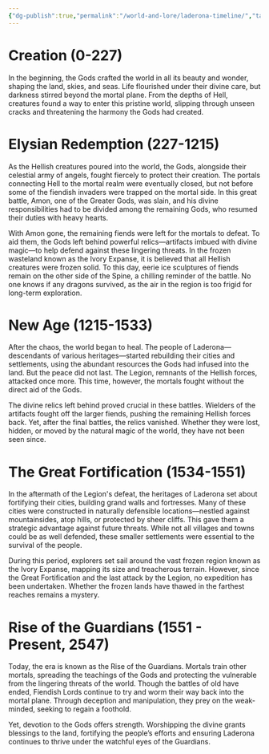 ```yaml
---
{"dg-publish":true,"permalink":"/world-and-lore/laderona-timeline/","tags":["Lore","Timeline"]}
---
```


# Creation (0-227)

In the beginning, the Gods crafted the world in all its beauty and wonder, shaping the land, skies, and seas. Life flourished under their divine care, but darkness stirred beyond the mortal plane. From the depths of Hell, creatures found a way to enter this pristine world, slipping through unseen cracks and threatening the harmony the Gods had created.

# Elysian Redemption (227-1215)

As the Hellish creatures poured into the world, the Gods, alongside their celestial army of angels, fought fiercely to protect their creation. The portals connecting Hell to the mortal realm were eventually closed, but not before some of the fiendish invaders were trapped on the mortal side. In this great battle, Amon, one of the Greater Gods, was slain, and his divine responsibilities had to be divided among the remaining Gods, who resumed their duties with heavy hearts.

With Amon gone, the remaining fiends were left for the mortals to defeat. To aid them, the Gods left behind powerful relics—artifacts imbued with divine magic—to help defend against these lingering threats. In the frozen wasteland known as the Ivory Expanse, it is believed that all Hellish creatures were frozen solid. To this day, eerie ice sculptures of fiends remain on the other side of the Spine, a chilling reminder of the battle. No one knows if any dragons survived, as the air in the region is too frigid for long-term exploration.

# New Age (1215-1533)

After the chaos, the world began to heal. The people of Laderona—descendants of various heritages—started rebuilding their cities and settlements, using the abundant resources the Gods had infused into the land. But the peace did not last. The Legion, remnants of the Hellish forces, attacked once more. This time, however, the mortals fought without the direct aid of the Gods.

The divine relics left behind proved crucial in these battles. Wielders of the artifacts fought off the larger fiends, pushing the remaining Hellish forces back. Yet, after the final battles, the relics vanished. Whether they were lost, hidden, or moved by the natural magic of the world, they have not been seen since.

# The Great Fortification (1534-1551)

In the aftermath of the Legion's defeat, the heritages of Laderona set about fortifying their cities, building grand walls and fortresses. Many of these cities were constructed in naturally defensible locations—nestled against mountainsides, atop hills, or protected by sheer cliffs. This gave them a strategic advantage against future threats. While not all villages and towns could be as well defended, these smaller settlements were essential to the survival of the people.

During this period, explorers set sail around the vast frozen region known as the Ivory Expanse, mapping its size and treacherous terrain. However, since the Great Fortification and the last attack by the Legion, no expedition has been undertaken. Whether the frozen lands have thawed in the farthest reaches remains a mystery.

# Rise of the Guardians (1551 - Present, 2547)

Today, the era is known as the Rise of the Guardians. Mortals train other mortals, spreading the teachings of the Gods and protecting the vulnerable from the lingering threats of the world. Though the battles of old have ended, Fiendish Lords continue to try and worm their way back into the mortal plane. Through deception and manipulation, they prey on the weak-minded, seeking to regain a foothold.

Yet, devotion to the Gods offers strength. Worshipping the divine grants blessings to the land, fortifying the people’s efforts and ensuring Laderona continues to thrive under the watchful eyes of the Guardians.